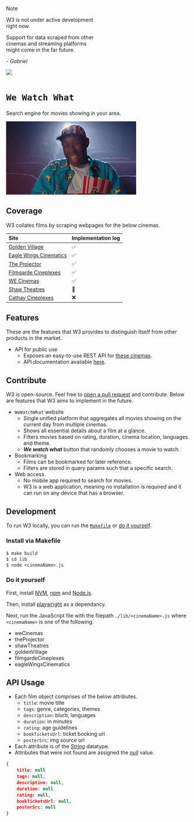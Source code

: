 > [!NOTE]  
> W3 is not under active development  
> right now.  
>  
> Support for data scraped from other  
> cinemas and streaming platforms  
> might come in the far future.  
>  
> *\- Gabriel*  

![](https://img.shields.io/badge/w3_1.0-passing-green)

# `We Watch What`

Search engine for movies showing in your area.  

![](asset/tyler.gif)

## Coverage
  
W3 collates films by scraping webpages for the below cinemas.  
  
| Site | Implementation log |
| :--- | :--- |
| [Golden Village](https://www.gv.com.sg/) | :white_check_mark: |
| [Eagle Wings Cinematics](https://www.eaglewingscinematics.com.sg/) | :white_check_mark: |
| [The Projector](https://theprojector.sg/) | :white_check_mark: |
| [Filmgarde Cineplexes](https://fgcineplex.com.sg/movies) | :white_check_mark: |
| [WE Cinemas](https://www.wecinemas.com.sg/) | :white_check_mark: |
| [Shaw Theatres](https://shaw.sg/) | :construction: |
| [Cathay Cineplexes](https://www.cathaycineplexes.com.sg/) | :x: |
  
## Features

These are the features that W3 provides to distinguish itself from other products in the market.

* API for public use
    * Exposes an easy-to-use REST API for [these cinemas](#coverage).
    * API documentation available [here](#api-usage).

## Contribute

W3 is open-source. Feel free to [open a pull request](https://docs.github.com/en/pull-requests/collaborating-with-pull-requests/proposing-changes-to-your-work-with-pull-requests/creating-a-pull-request) and contribute. Below are features that W3 aims to implement in the future. 

* `WeWatchWhat` website
    * Single unified platform that aggregates all movies showing on the current day from multiple cinemas.
    * Shows all essential details about a film at a glance.
    * Filters movies based on rating, duration, cinema location, languages and theme.
    * ***We watch what*** button that randomly chooses a movie to watch.
* Bookmarking
    * Films can be bookmarked for later reference.
    * Filters are stored in query params such that a specific search.
* Web access  
    * No mobile app required to search for movies.
    * W3 is a web application, meaning no installation is required and it can run on any device that has a browser. 

## Development
  
To run W3 locally, you can run the [`Makefile`](#install-via-makefile) or [do it yourself](#do-it-yourself).  
  
### Install via Makefile  
  
```console
$ make build
$ cd lib
$ node <cinemaName>.js
```
  
### Do it yourself  
  
First, install [NVM](https://github.com/nvm-sh/nvm), [npm](https://www.npmjs.com/) and [Node.js](https://nodejs.org/en).  
  
Then, install [playwright](https://playwright.dev/) as a dependancy.  
  
Next, run the JavaScript file with the filepath `./lib/<cinemaName>.js` where `<cinemaName>` is one of the following.  
  
* weCinemas  
* theProjector  
* shawTheatres  
* goldenVillage  
* filmgardeCineplexes  
* eagleWingsCinematics  
  
## API Usage
  
* Each film object comprises of the below attributes.
    * `title`: movie title
    * `tags`: genre, categories, themes
    * `description`: blurb, languages
    * `duration`: in minutes
    * `rating`: age guidelines
    * `bookTicketsUrl`: ticket booking url
    * `posterSrc`: img source url
* Each attribute is of the [*String*](https://developer.mozilla.org/en-US/docs/Web/JavaScript/Reference/Global_Objects/String) datatype.
* Attributes that were not found are assigned the [*null*](https://developer.mozilla.org/en-US/docs/Web/JavaScript/Reference/Operators/null) value.

```json
{
    title: null
    tags: null,
    description: null,
    duration: null
    rating: null,
    bookTicketsUrl: null,
    posterSrc: null
}
```